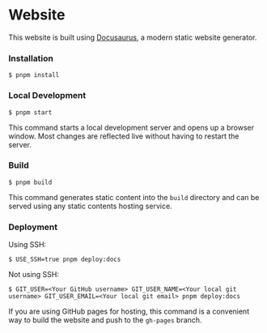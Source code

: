 # Website

This website is built using [Docusaurus](https://docusaurus.io/), a modern static website generator.

### Installation

```
$ pnpm install
```

### Local Development

```
$ pnpm start
```

This command starts a local development server and opens up a browser window. Most changes are reflected live without having to restart the server.

### Build

```
$ pnpm build
```

This command generates static content into the `build` directory and can be served using any static contents hosting service.

### Deployment

Using SSH:

```
$ USE_SSH=true pnpm deploy:docs
```

Not using SSH:

```
$ GIT_USER=<Your GitHub username> GIT_USER_NAME=<Your local git username> GIT_USER_EMAIL=<Your local git email> pnpm deploy:docs
```

If you are using GitHub pages for hosting, this command is a convenient way to build the website and push to the `gh-pages` branch.
